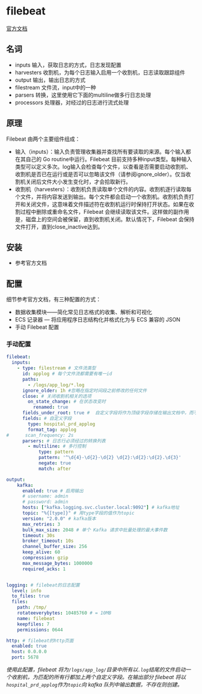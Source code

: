 # filebeat

[官方文档](https://www.elastic.co/guide/en/beats/filebeat/current/index.html)


## 名词

- inputs       输入，获取日志的方式，日志发现配置
- harvesters   收割机，为每个日志输入启用一个收割机，日志读取跟踪组件
- output       输出，输出日志的方式
- filestream   文件流，input中的一种
- parsers      转换，这里使用它下面的multiline做多行日志处理
- processors   处理器，对经过的日志进行流式处理


## 原理 

Filebeat 由两个主要组件组成：

- 输入（inputs）：输入负责管理收集器并查找所有要读取的来源。每个输入都在其自己的 Go routine中运行。Filebeat 目前支持多种input类型。每种输入类型可以定义多次。log输入会检查每个文件，以查看是否需要启动收割机、收割机是否已在运行或是否可以忽略该文件（请参阅ignore_older）。仅当收割机关闭后文件大小发生变化时，才会拾取新行。
- 收割机（harvesters）：收割机负责读取单个文件的内容。收割机逐行读取每个文件，并将内容发送到输出。每个文件都会启动一个收割机。收割机负责打开和关闭文件，这意味着文件描述符在收割机运行时保持打开状态。如果在收割过程中删除或重命名文件，Filebeat 会继续读取该文件。这样做的副作用是，磁盘上的空间会被保留，直到收割机关闭。默认情况下，Filebeat 会保持文件打开，直到close_inactive达到。



## 安装

- 参考官方文档

## 配置

细节参考官方文档，有三种配置的方式：

- 数据收集模块——简化常见日志格式的收集、解析和可视化
- ECS 记录器 — 将应用程序日志结构化并格式化为与 ECS 兼容的 JSON
- 手动 Filebeat 配置

### 手动配置

```yaml
filebeat:
  inputs:
    - type: filestream # 文件流类型
      id: applog # 每个文件流都需要有唯一id
      paths:
        - /logs/app_log/*.log
      ignore_older: 1h #忽略在指定时间段之前修改的任何文件
      close: # 关闭收割机相关的选项
        on_state_change: # 在状态改变时
          renamed: true
      fields_under_root: true #  自定义字段将作为顶级字段存储在输出文档中，而不是分组到fields子词典下
      fields: # 自定义字段
        type: hospital_prd_applog
        format_tag: applog
#      scan_frequency: 2s
      parsers: # 日志行必须经过的转换列表
        - multiline: # 多行控制
            type: pattern
            pattern: '^\d{4}-\d{2}-\d{2} \d{2}:\d{2}:\d{2}.\d{3}'
            negate: true
            match: after

output:
    kafka:
      enabled: true # 启用输出
      # username: admin
      # password: admin
      hosts: ["kafka.logging.svc.cluster.local:9092"] # kafka地址
      topic: "%{[type]}" # 用type字段的值作为topic
      version: "2.0.0" # kafka版本
      max_retries: 3
      bulk_max_size: 2048 # 单个 Kafka 请求中批量处理的最大事件数
      timeout: 30s
      broker_timeout: 10s
      channel_buffer_size: 256
      keep_alive: 60
      compression: gzip
      max_message_bytes: 1000000
      required_acks: 1


logging: # filebeat的日志配置
  level: info
  to_files: true
  files:
    path: /tmp/
    rotateeverybytes: 10485760 # = 10MB
    name: filebeat
    keepfiles: 7
    permissions: 0644

http: # filebeat的http页面
  enabled: true
  host: 0.0.0.0
  port: 5678
```

*使用此配置，filebeat 将为`/logs/app_log/`目录中所有以`.log`结尾的文件启动一个收割机，为匹配的所有行都加上两个自定义字段。在输出部分 filebeat 将以`hospital_prd_applog`作为`topic`向 kafka 队列中输出数据，不存在则创建。*